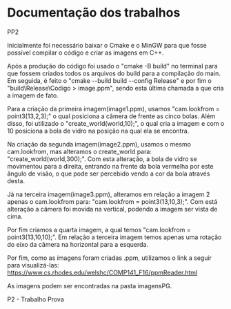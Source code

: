 # Documentação dos trabalhos


PP2

Inicialmente foi necessário baixar o Cmake e o MinGW para que fosse possível compilar o código e criar as imagens em C++.

Após a produção do código foi usado o "cmake -B build" no terminal para que fossem criados todos os arquivos do build para a compilação do main. Em seguida, é feito o "cmake --build build --config Release" e por fim o "build\Release\Codigo > image.ppm", sendo esta última chamada a que cria a imagem de fato.

Para a criação da primeira imagem(image1.ppm), usamos  "cam.lookfrom = point3(13,2,3);" o qual posiciona a câmera de frente as cinco bolas. Além disso, foi utilizado o "create_world(world,10);", o qual cria a imagem e com o 10 posiciona a bola de vidro na posição na qual ela se encontra.

Na criação da segunda imagem(image2.ppm), usamos o mesmo cam.lookfrom, mas alteramos o create_world para: "create_world(world,300);". Com esta alteração, a bola de vidro se movimentou para a direita, entrando na frente da bola vermelha por este ângulo de visão, o que pode ser percebido vendo a cor da bola através desta.

Já na terceira imagem(image3.ppm), alteramos em relação a imagem 2 apenas o cam.lookfrom para: "cam.lookfrom = point3(13,10,3);". Com está alteração a câmera foi movida na vertical, podendo a imagem ser vista de cima.

Por fim criamos a quarta imagem, a qual temos "cam.lookfrom = point3(13,10,10);". Em relação a terceira imagem temos apenas uma rotação do eixo da câmera na horizontal para a esquerda.

Por fim, como as imagens foram criadas .ppm, utilizamos o link a seguir para visualizá-las: https://www.cs.rhodes.edu/welshc/COMP141_F16/ppmReader.html

As imagens podem ser encontradas na pasta imagensPG.


P2 - Trabalho Prova
